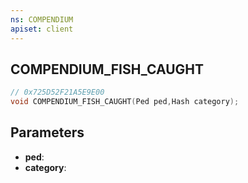 ```yaml
---
ns: COMPENDIUM
apiset: client
---
```

## COMPENDIUM_FISH_CAUGHT

```c
// 0x725D52F21A5E9E00
void COMPENDIUM_FISH_CAUGHT(Ped ped,Hash category);
```


## Parameters
* **ped**:
* **category**:



